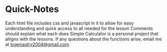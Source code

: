 # Quick-Notes
Each html file includes css and javascript in it to allow for easy understanding and quick access to all needed for the lesson
Comments should explain what each does
Simple Calculator is a personal project that alligns with the lessons. If any questions about the functions arise, email me at logenautry2004@gmail.com.
